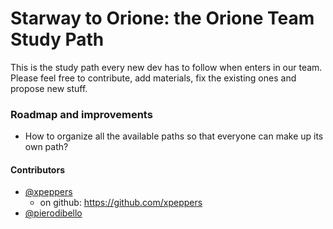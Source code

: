 Starway to Orione: the Orione Team Study Path
=================

This is the study path every new dev has to follow when enters in our team.
Please feel free to contribute, add materials, fix the existing ones and propose new stuff.

### Roadmap and improvements
* How to organize all the available paths so that everyone can make up its own path?

#### Contributors
* [@xpeppers](https://twitter.com/xpeppers)
  * on github: https://github.com/xpeppers
* [@pierodibello](http://twitter.com/pierodibello)
